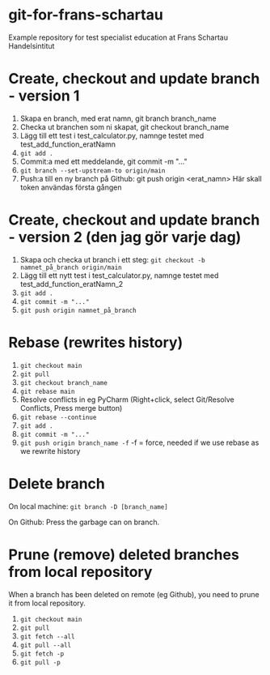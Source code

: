 # git-for-frans-schartau

Example repository for test specialist education at Frans Schartau Handelsintitut

# Create, checkout and update branch - version 1

1. Skapa en branch, med erat namn, git branch branch_name
2. Checka ut branchen som ni skapat, git checkout branch_name
3. Lägg till ett test i test_calculator.py, namnge testet med test_add_function_eratNamn
4. `git add .`
5. Commit:a med ett meddelande, git commit -m "..."
6. `git branch --set-upstream-to origin/main`
7. Push:a till en ny branch på Github: git push origin <erat_namn>         Här skall token användas första gången

# Create, checkout and update branch - version 2 (den jag gör varje dag)

1. Skapa och checka ut branch i ett steg: `git checkout -b namnet_på_branch origin/main`
2. Lägg till ett nytt test i test_calculator.py, namnge testet med test_add_function_eratNamn_2
3. `git add .`
4. `git commit -m "..."`
5. `git push origin namnet_på_branch`

# Rebase (rewrites history)

1. `git checkout main`
2. `git pull`
3. `git checkout branch_name`
4. `git rebase main`
5. Resolve conflicts in eg PyCharm (Right+click, select Git/Resolve Conflicts, Press merge button)
6. `git rebase --continue`
7. `git add .`
8. `git commit -m "..."`
9. `git push origin branch_name -f`          -f = force, needed if we use rebase as we rewrite history

# Delete branch

On local machine:
`git branch -D [branch_name]`

On Github:
Press the garbage can on branch.

# Prune (remove) deleted branches from local repository

When a branch has been deleted on remote (eg Github), you need to prune it from local repository.

1. `git checkout main`
2. `git pull`
3. `git fetch --all`
4. `git pull --all`
5. `git fetch -p`
6. `git pull -p`